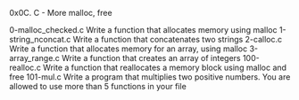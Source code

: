 0x0C. C - More malloc, free

0-malloc_checked.c
Write a function that allocates memory using malloc
1-string_nconcat.c
Write a function that concatenates two strings
2-calloc.c
Write a function that allocates memory for an array, using malloc
3-array_range.c
Write a function that creates an array of integers
100-realloc.c
Write a function that reallocates a memory block using malloc and free
101-mul.c
Write a program that multiplies two positive numbers. You are allowed to use more than 5 functions in your file
